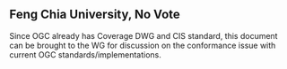 ## Feng Chia University, No Vote
Since OGC already has Coverage DWG and CIS standard, this document can be brought to the WG for discussion on the conformance issue with current OGC standards/implementations.
